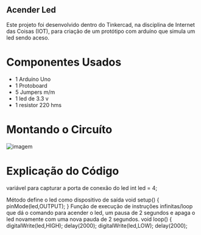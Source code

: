 ## Acender Led
Este projeto foi desenvolvido dentro do Tinkercad, na disciplina de Internet das Coisas (IOT), para criação de um protótipo com arduíno que simula um
led sendo aceso.

# Componentes Usados
- 1 Arduíno Uno
- 1 Protoboard
- 5 Jumpers m/m
- 1 led de 3.3 v
- 1 resistor 220 hms

# Montando o Circuíto

![imagem](aula_01_led.png)


# Explicação do Código

variável para capturar a porta de conexão do led
int led = 4;

Método define o led como dispositivo de saída
void setup()
{
  pinMode(led,OUTPUT);
}
Função de execução de instruções infinitas/loop que dá o comando para acender o led, um pausa de 2 segundos
e apaga o led novamente com uma nova pauda de 2 segundos.
void loop()
{
  digitalWrite(led,HIGH);
  delay(2000);
  digitalWrite(led,LOW);
  delay(2000);
